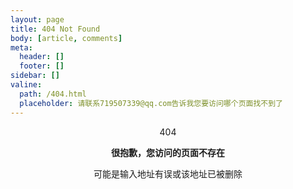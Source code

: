 ```yaml
---
layout: page
title: 404 Not Found
body: [article, comments]
meta:
  header: []
  footer: []
sidebar: []
valine:
  path: /404.html
  placeholder: 请联系719507339@qq.com告诉我您要访问哪个页面找不到了
---
```


<center>
<p huge>404</p>

<b>很抱歉，您访问的页面不存在</b>

可能是输入地址有误或该地址已被删除

</center>
